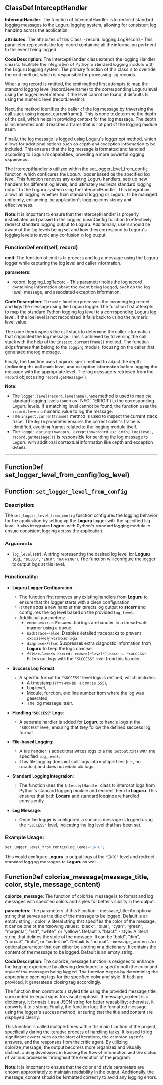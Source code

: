 ## ClassDef InterceptHandler
**InterceptHandler**: The function of InterceptHandler is to redirect standard logging messages to the Loguru logging system, allowing for consistent log handling across the application.

**attributes**: The attributes of this Class.
· record: logging.LogRecord - This parameter represents the log record containing all the information pertinent to the event being logged.

**Code Description**: The InterceptHandler class extends the logging.Handler class to facilitate the integration of Python's standard logging module with the Loguru logging system. The primary function of this class is to override the emit method, which is responsible for processing log records. 

When a log record is emitted, the emit method first attempts to map the standard logging level (record.levelname) to the corresponding Loguru level using the logger.level method. If the level cannot be found, it defaults to using the numeric level (record.levelno). 

Next, the method identifies the caller of the log message by traversing the call stack using inspect.currentframe(). This is done to determine the depth of the call, which helps in providing context for the log message. The depth is incremented until it reaches a frame that is not part of the logging module itself.

Finally, the log message is logged using Loguru's logger.opt method, which allows for additional options such as depth and exception information to be included. This ensures that the log message is formatted and handled according to Loguru's capabilities, providing a more powerful logging experience.

The InterceptHandler is utilized within the set_logger_level_from_config function, which configures the Loguru logger based on the specified log level. This function removes any existing Loguru handlers, sets up new handlers for different log levels, and ultimately redirects standard logging output to the Loguru system using the InterceptHandler. This integration allows all logging, whether from standard logging or Loguru, to be managed uniformly, enhancing the application's logging consistency and effectiveness.

**Note**: It is important to ensure that the InterceptHandler is properly instantiated and passed to the logging.basicConfig function to effectively redirect standard logging output to Loguru. Additionally, users should be aware of the log levels being set and how they correspond to Loguru's logging levels to avoid any confusion in log output.
### FunctionDef emit(self, record)
**emit**: The function of emit is to process and log a message using the Loguru logger while capturing the log level and caller information.

**parameters**: 
- record: logging.LogRecord - This parameter holds the log record containing information about the event being logged, such as the log level, message, and associated exception information.

**Code Description**: 
The `emit` function processes the incoming log record and logs the message using the Loguru logger. The function first attempts to map the standard Python logging log level to a corresponding Loguru log level. If the log level is not recognized, it falls back to using the numeric level value.

The code then inspects the call stack to determine the caller information that originated the log message. This is achieved by traversing the call stack with the help of the `inspect.currentframe()` method. The function skips frames that belong to the `logging` module, focusing on the caller that generated the log message.

Finally, the function uses Loguru’s `opt()` method to adjust the depth (indicating the call stack level) and exception information before logging the message with the appropriate level. The log message is retrieved from the `record` object using `record.getMessage()`.

**Note**: 
- The `logger.level(record.levelname).name` method is used to map the standard logging levels (such as 'INFO', 'ERROR') to the corresponding Loguru levels. If a matching level cannot be found, the function uses the `record.levelno` numeric value to log the message.
- The `inspect.currentframe()` method is used to inspect the current stack trace. The `depth` parameter ensures the correct caller's frame is identified, avoiding frames related to the logging module itself.
- The `logger.opt(depth=depth, exception=record.exc_info).log(level, record.getMessage())` is responsible for sending the log message to Loguru with additional contextual information like depth and exception details.
***
## FunctionDef set_logger_level_from_config(log_level)
## Function: `set_logger_level_from_config`

### Description:
The `set_logger_level_from_config` function configures the logging behavior for the application by setting up the **Loguru** logger with the specified log level. It also integrates **Loguru** with Python's standard logging module to ensure consistent logging across the application.

### Arguments:
- `log_level` (str): A string representing the desired log level for **Loguru** (e.g., `"DEBUG"`, `"INFO"`, `"WARNING"`). The function will configure the logger to output logs at this level.

### Functionality:
- **Loguru Logger Configuration**: 
  - The function first removes any existing handlers from **Loguru** to ensure that the logger starts with a clean configuration.
  - It then adds a new handler that directs log output to **stderr** and configures the log level based on the provided `log_level`.
  - Additional parameters:
    - `enqueue=True`: Ensures that logs are handled in a thread-safe manner using a queue.
    - `backtrace=False`: Disables detailed tracebacks to prevent excessively verbose logs.
    - `diagnose=False`: Suppresses extra diagnostic information from **Loguru** to keep the logs concise.
    - `filter=lambda record: record["level"].name != "SUCCESS"`: Filters out logs with the `"SUCCESS"` level from this handler.

- **Success Log Format**: 
  - A specific format for `"SUCCESS"` level logs is defined, which includes:
    - A timestamp (`YYYY-MM-DD HH:mm:ss.SSS`),
    - Log level,
    - Module, function, and line number from where the log was generated,
    - The log message itself.

- **Handling `"SUCCESS"` Logs**: 
  - A separate handler is added for **Loguru** to handle logs at the `"SUCCESS"` level, ensuring that they follow the defined success log format.

- **File-based Logging**:
  - A file handler is added that writes logs to a file (`output.txt`) with the specified `log_level`.
  - This file logging does not split logs into multiple files (i.e., no rotation) and does not retain old logs.

- **Standard Logging Integration**:
  - The function uses the `InterceptHandler` class to intercept logs from Python's standard logging module and redirect them to **Loguru**. This ensures that both **Loguru** and standard logging are handled consistently.

- **Log Message**: 
  - Once the logger is configured, a success message is logged using the `"SUCCESS"` level, indicating the log level that has been set.

### Example Usage:
```python
set_logger_level_from_config(log_level="INFO")
```

This would configure **Loguru** to output logs at the `"INFO"` level and redirect standard logging messages to **Loguru** as well.
## FunctionDef colorize_message(message_title, color, style, message_content)
**colorize_message**: The function of colorize_message is to format and log messages with specified colors and styles for better visibility in the output.

**parameters**: The parameters of this Function.
· message_title: An optional string that serves as the title of the message to be logged. Default is an empty string.
· color: A literal string that specifies the color of the message. It can be one of the following values: "black", "blue", "cyan", "green", "magenta", "red", "white", or "yellow". Default is "black".
· style: A literal string that defines the style of the message. It can be "bold", "dim", "normal", "italic", or "underline". Default is "normal".
· message_content: An optional parameter that can either be a string or a dictionary. It contains the content of the message to be logged. Default is an empty string.

**Code Description**: The colorize_message function is designed to enhance the logging experience by allowing developers to specify both the color and style of the messages being logged. The function begins by determining the appropriate opening tags for the specified color and style. If both are provided, it generates a closing tag accordingly. 

The function then constructs a styled title using the provided message_title, surrounded by equal signs for visual emphasis. If message_content is a dictionary, it formats it as a JSON string for better readability; otherwise, it converts it to a string. Finally, the function logs the formatted message using the logger's success method, ensuring that the title and content are displayed clearly.

This function is called multiple times within the main function of the project, specifically during the iterative process of handling tasks. It is used to log significant events such as the start of iterations, the common agent's answers, and the responses from the critic agent. By utilizing colorize_message, the output becomes more organized and visually distinct, aiding developers in tracking the flow of information and the status of various processes throughout the execution of the program.

**Note**: It is important to ensure that the color and style parameters are chosen appropriately to maintain readability in the output. Additionally, the message_content should be formatted correctly to avoid any logging errors.
